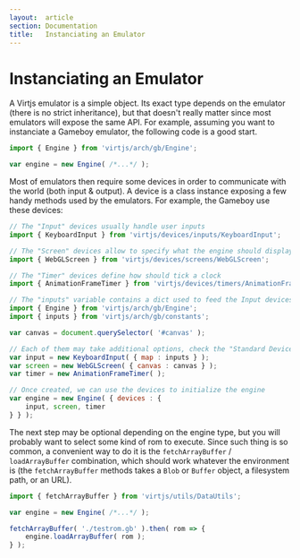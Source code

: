 ```yaml
---
layout:  article
section: Documentation
title:   Instanciating an Emulator
---
```


# Instanciating an Emulator

A Virtjs emulator is a simple object. Its exact type depends on the emulator (there is no strict inheritance), but that doesn't really matter since most emulators will expose the same API. For example, assuming you want to instanciate a Gameboy emulator, the following code is a good start.

```js
import { Engine } from 'virtjs/arch/gb/Engine';

var engine = new Engine( /*...*/ );
```

Most of emulators then require some devices in order to communicate with the world (both input & output). A device is a class instance exposing a few handy methods used by the emulators. For example, the Gameboy use these devices:

```js
// The "Input" devices usually handle user inputs
import { KeyboardInput } from 'virtjs/devices/inputs/KeyboardInput';

// The "Screen" devices allow to specify what the engine should display during execution
import { WebGLScreen } from 'virtjs/devices/screens/WebGLScreen';

// The "Timer" devices define how should tick a clock
import { AnimationFrameTimer } from 'virtjs/devices/timers/AnimationFrameTimer';

// The "inputs" variable contains a dict used to feed the Input devices
import { Engine } from 'virtjs/arch/gb/Engine';
import { inputs } from 'virtjs/arch/gb/constants';

var canvas = document.querySelector( '#canvas' );

// Each of them may take additional options, check the "Standard Devices" article for more information
var input = new KeyboardInput( { map : inputs } );
var screen = new WebGLScreen( { canvas : canvas } );
var timer = new AnimationFrameTimer( );

// Once created, we can use the devices to initialize the engine
var engine = new Engine( { devices : {
    input, screen, timer
} } );
```

The next step may be optional depending on the engine type, but you will probably want to select some kind of rom to execute. Since such thing is so common, a convenient way to do it is the `fetchArrayBuffer` / `loadArrayBuffer` combination, which should work whatever the environment is (the `fetchArrayBuffer` methods takes a `Blob` or `Buffer` object, a filesystem path, or an URL).

```js
import { fetchArrayBuffer } from 'virtjs/utils/DataUtils';

var engine = new Engine( /*...*/ );

fetchArrayBuffer( './testrom.gb' ).then( rom => {
    engine.loadArrayBuffer( rom );
} );
```
